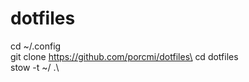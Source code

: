 # dotfiles

cd ~/.config\
git clone https://github.com/porcmi/dotfiles\
cd dotfiles\
stow -t ~/ .\


